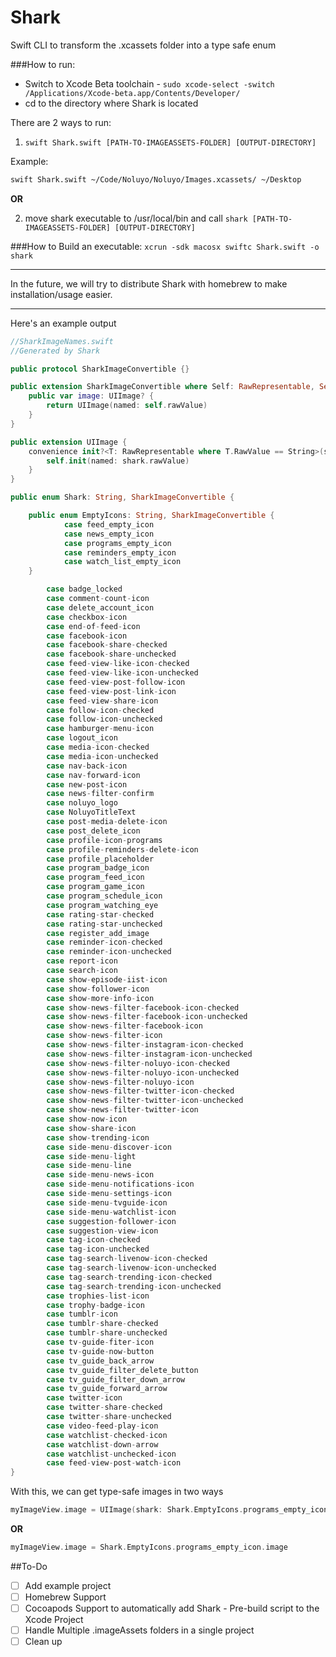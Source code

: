 # Shark
Swift CLI to transform the .xcassets folder into a type safe enum

###How to run:

- Switch to Xcode Beta toolchain - `sudo xcode-select -switch /Applications/Xcode-beta.app/Contents/Developer/`
- cd to the directory where Shark is located

There are 2 ways to run:

1. `swift Shark.swift [PATH-TO-IMAGEASSETS-FOLDER] [OUTPUT-DIRECTORY]`

Example:
```bash 
swift Shark.swift ~/Code/Noluyo/Noluyo/Images.xcassets/ ~/Desktop
```
 
**OR**

2. move shark executable to /usr/local/bin and call `shark [PATH-TO-IMAGEASSETS-FOLDER] [OUTPUT-DIRECTORY]`


###How to Build an executable:
 `xcrun -sdk macosx swiftc Shark.swift -o shark`

---

In the future, we will try to distribute Shark with homebrew to make installation/usage easier.

---

Here's an example output

```swift 
//SharkImageNames.swift
//Generated by Shark

public protocol SharkImageConvertible {}

public extension SharkImageConvertible where Self: RawRepresentable, Self.RawValue == String {
    public var image: UIImage? {
        return UIImage(named: self.rawValue)
    }
}

public extension UIImage {
    convenience init?<T: RawRepresentable where T.RawValue == String>(shark: T) {
        self.init(named: shark.rawValue)
    }
}

public enum Shark: String, SharkImageConvertible {

    public enum EmptyIcons: String, SharkImageConvertible {
            case feed_empty_icon
            case news_empty_icon
            case programs_empty_icon
            case reminders_empty_icon
            case watch_list_empty_icon
    }

        case badge_locked
        case comment-count-icon
        case delete_account_icon
        case checkbox-icon
        case end-of-feed-icon
        case facebook-icon
        case facebook-share-checked
        case facebook-share-unchecked
        case feed-view-like-icon-checked
        case feed-view-like-icon-unchecked
        case feed-view-post-follow-icon
        case feed-view-post-link-icon
        case feed-view-share-icon
        case follow-icon-checked
        case follow-icon-unchecked
        case hamburger-menu-icon
        case logout_icon
        case media-icon-checked
        case media-icon-unchecked
        case nav-back-icon
        case nav-forward-icon
        case new-post-icon
        case news-filter-confirm
        case noluyo_logo
        case NoluyoTitleText
        case post-media-delete-icon
        case post_delete_icon
        case profile-icon-programs
        case profile-reminders-delete-icon
        case profile_placeholder
        case program_badge_icon
        case program_feed_icon
        case program_game_icon
        case program_schedule_icon
        case program_watching_eye
        case rating-star-checked
        case rating-star-unchecked
        case register_add_image
        case reminder-icon-checked
        case reminder-icon-unchecked
        case report-icon
        case search-icon
        case show-episode-iist-icon
        case show-follower-icon
        case show-more-info-icon
        case show-news-filter-facebook-icon-checked
        case show-news-filter-facebook-icon-unchecked
        case show-news-filter-facebook-icon
        case show-news-filter-icon
        case show-news-filter-instagram-icon-checked
        case show-news-filter-instagram-icon-unchecked
        case show-news-filter-noluyo-icon-checked
        case show-news-filter-noluyo-icon-unchecked
        case show-news-filter-noluyo-icon
        case show-news-filter-twitter-icon-checked
        case show-news-filter-twitter-icon-unchecked
        case show-news-filter-twitter-icon
        case show-now-icon
        case show-share-icon
        case show-trending-icon
        case side-menu-discover-icon
        case side-menu-light
        case side-menu-line
        case side-menu-news-icon
        case side-menu-notifications-icon
        case side-menu-settings-icon
        case side-menu-tvguide-icon
        case side-menu-watchlist-icon
        case suggestion-follower-icon
        case suggestion-view-icon
        case tag-icon-checked
        case tag-icon-unchecked
        case tag-search-livenow-icon-checked
        case tag-search-livenow-icon-unchecked
        case tag-search-trending-icon-checked
        case tag-search-trending-icon-unchecked
        case trophies-list-icon
        case trophy-badge-icon
        case tumblr-icon
        case tumblr-share-checked
        case tumblr-share-unchecked
        case tv-guide-fiter-icon
        case tv-guide-now-button
        case tv_guide_back_arrow
        case tv_guide_filter_delete_button
        case tv_guide_filter_down_arrow
        case tv_guide_forward_arrow
        case twitter-icon
        case twitter-share-checked
        case twitter-share-unchecked
        case video-feed-play-icon
        case watchlist-checked-icon
        case watchlist-down-arrow
        case watchlist-unchecked-icon
        case feed-view-post-watch-icon
}
```

With this, we can get type-safe images in two ways

```swift
myImageView.image = UIImage(shark: Shark.EmptyIcons.programs_empty_icon)
```
**OR**
```swift
myImageView.image = Shark.EmptyIcons.programs_empty_icon.image
```


##To-Do
- [ ] Add example project
- [ ] Homebrew Support
- [ ] Cocoapods Support to automatically add Shark - Pre-build script to the Xcode Project
- [ ] Handle Multiple .imageAssets folders in a single project
- [ ] Clean up
